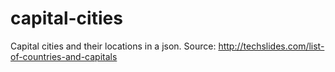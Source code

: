 # capital-cities
Capital cities and their locations in a json.
Source: http://techslides.com/list-of-countries-and-capitals
